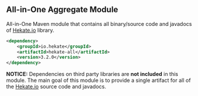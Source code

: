 ## All-in-One Aggregate Module

All-in-One Maven module that contains all binary/source code and javadocs of [Hekate.io](https://github.com/hekate-io/hekate) library.
 
 ```xml
 <dependency>
     <groupId>io.hekate</groupId>
     <artifactId>hekate-all</artifactId>
     <version>3.2.0</version>
 </dependency>
 ```
 **NOTICE:** Dependencies on third party libraries are **not included** in this module. 
             The main goal of this module is to provide a single artifact for all of the [Hekate.io](https://github.com/hekate-io/hekate) 
             source code and javadocs.
